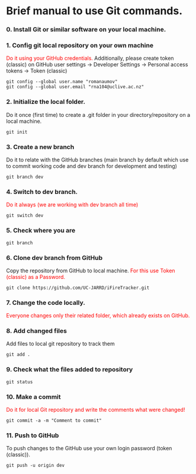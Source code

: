 ﻿# **Brief manual to use Git commands.**


### **0. Install Git or similar software on your local machine.**

### **1. Config git local repository on your own machine** 

<span style="color:red">
Do it using your GitHub credentials.
</span> Additionally, please create token (classic) on GitHub user settings -> Developer Settings -> Personal access tokens -> Token (classic) 

```
git config --global user.name "romanaumov"
git config --global user.email "rna104@uclive.ac.nz"
```

### **2. Initialize the local folder.** 

Do it once (first time) to create a .git folder in your directory/repository on a local machine.

```
git init
```

### **3. Create a new branch** 

Do it to relate with the GitHub branches (main branch by default which use to commit working code and dev branch for development and testing)

```
git branch dev
```

### **4. Switch to dev branch.** 

<span style="color:red">Do it always (we are working with dev branch all time)</span>

```
git switch dev
```

### **5. Check where you are**

```
git branch
```

### **6. Clone dev branch from GitHub** 

Copy the repository from GitHub to local machine. <span style="color:red">For this use Token (classic) as a Password.</span>

```
git clone https://github.com/UC-JARRD/iFireTracker.git
```

### **7. Change the code locally.** 

<span style="color:red">Everyone changes only their related folder, which already exists on GitHub.</span>

### **8. Add changed files** 

Add files to local git repository to track them

```
git add .
```

### **9. Check what the files added to repository**

```
git status
```

### **10. Make a commit** 

<span style="color:red">Do it for local Git repository and write the comments what were changed!</span>

```
git commit -a -m "Comment to commit"
```

### **11. Push to GitHub** 

To push changes to the GitHub use your own login password (token (classic)).

```
git push -u origin dev
```

